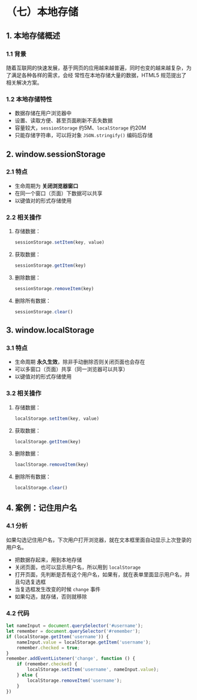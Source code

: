 # （七）本地存储

## 1. 本地存储概述

### 1.1 背景

随着互联网的快速发展，基于网页的应用越来越普遍，同时也变的越来越复杂，为了满足各种各样的需求，会经
常性在本地存储大量的数据，HTML5 规范提出了相关解决方案。  

### 1.2 本地存储特性

- 数据存储在用户浏览器中
- 设置、读取方便、甚至页面刷新不丢失数据
- 容量较大，`sessionStorage` 约5M、`localStorage` 约20M
- 只能存储字符串，可以将对象 `JSON.stringify()` 编码后存储

## 2. window.sessionStorage

### 2.1 特点

- 生命周期为 **关闭浏览器窗口**
- 在同一个窗口（页面）下数据可以共享
- 以键值对的形式存储使用

### 2.2 相关操作

1. 存储数据：
    ```js
    sessionStorage.setItem(key, value)
    ```
2. 获取数据：
    ```js
    sessionStorage.getItem(key)
    ```
3. 删除数据：
    ```js
    sessionStorage.removeItem(key)
    ```
4. 删除所有数据：
    ```js
    sessionStorage.clear()
    ```

## 3. window.localStorage

### 3.1 特点

- 生命周期 **永久生效**，除非手动删除否则关闭页面也会存在
- 可以多窗口（页面）共享（同一浏览器可以共享）
- 以键值对的形式存储使用


### 3.2 相关操作

1. 存储数据：
    ```js
    localStorage.setItem(key, value)
    ```
2. 获取数据：
    ```js
    localStorage.getItem(key)
    ```
3. 删除数据：
    ```js
    loaclStorage.removeItem(key)
    ```
4. 删除所有数据：
    ```js
    localStorage.clear()
    ```

## 4. 案例：记住用户名

### 4.1 分析

如果勾选记住用户名，下次用户打开浏览器，就在文本框里面自动显示上次登录的用户名。  

- 把数据存起来，用到本地存储
- 关闭页面，也可以显示用户名，所以用到 `localStorage`
- 打开页面，先判断是否有这个用户名，如果有，就在表单里面显示用户名，并且勾选复选框
- 当复选框发生改变的时候 `change` 事件
- 如果勾选，就存储，否则就移除

### 4.2 代码

```js
let nameInput = document.querySelector('#username');
let remember = document.querySelector('#remember');
if (localStorage.getItem('username')) {
    nameInput.value = localStorage.getItem('username');
    remember.checked = true;
}
remember.addEventListener('change', function () {
    if (remember.checked) {
        localStorage.setItem('username', nameInput.value);
    } else {
        localStorage.removeItem('username');
    }
})
```